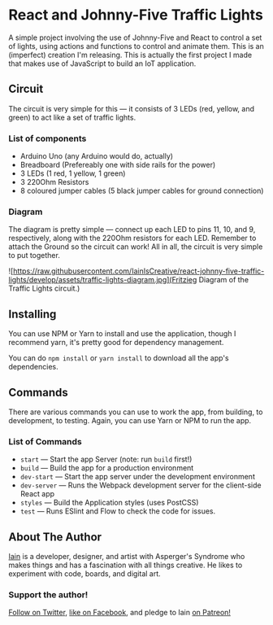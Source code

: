 # React and Johnny-Five Traffic Lights

A simple project involving the use of Johnny-Five and React to control a set of lights, using actions and functions to control and animate them. This is an (imperfect) creation I'm releasing. This is actually the first project I made that makes use of JavaScript to build an IoT application.

## Circuit

The circuit is very simple for this — it consists of 3 LEDs (red, yellow, and green) to act like a set of traffic lights.

### List of components

* Arduino Uno (any Arduino would do, actually)
* Breadboard (Prefereably one with side rails for the power)
* 3 LEDs (1 red, 1 yellow, 1 green)
* 3 220Ohm Resistors
* 8 coloured jumper cables (5 black jumper cables for ground connection)

### Diagram

The diagram is pretty simple — connect up each LED to pins 11, 10, and 9, respectively, along with the 220Ohm resistors for each LED. Remember to attach the Ground so the circuit can work! All in all, the circuit is very simple to put together.

![https://raw.githubusercontent.com/IainIsCreative/react-johnny-five-traffic-lights/develop/assets/traffic-lights-diagram.jpg](Fritzieg Diagram of the Traffic Lights circuit.)


## Installing

You can use NPM or Yarn to install and use the application, though I recommend yarn, it's pretty good for dependency management.

You can do `npm install` or `yarn install` to download all the app's dependencies.

## Commands

There are various commands you can use to work the app, from building, to development, to testing. Again, you can use Yarn or NPM to run the app.

### List of Commands

* `start` — Start the app Server (note: run `build` first!)
* `build` — Build the app for a production environment
* `dev-start` — Start the app server under the development environment
* `dev-server` — Runs the Webpack development server for the client-side React app
* `styles` — Build the Application styles (uses PostCSS)
* `test` — Runs ESlint and Flow to check the code for issues.

## About The Author

[Iain](https://twitter.com/IainIsCreative) is a developer, designer, and artist with Asperger's Syndrome who makes things and has a fascination with all things creative. He likes to experiment with code, boards, and digital art.

### Support the author!

[Follow on Twitter](https://twitter.com/IainIsCreative), [like on Facebook](https://facebook.com/IainIsCreative), and pledge to Iain [on Patreon!](https://patreon.com/IainIsCreative)
